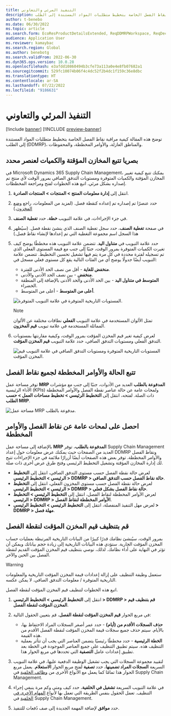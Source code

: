 ```yaml
---
title: التنفيذ المرئي والتعاوني
description: توضح هذه المقالة كيفية مراقبة نقاط الفصل الخاصة بتخطيط متطلبات المواد المستندة إلى الطلب (DDMRP)، والمناطق العازلة، والأوامر المخططة، والمحفوظات.
author: t-benebo
ms.date: 06/30/2022
ms.topic: article
ms.search.form: EcoResProductDetailsExtended, ReqDDMRPWorkspace, ReqDecouplingPointsStatusByNetFlow, ReqDecouplingPointStatusByOnHand, ReqPlannedOrderForm, ReqItemDecoupledLeadTime
audience: Application User
ms.reviewer: kamaybac
ms.search.region: Global
ms.author: benebotg
ms.search.validFrom: 2022-06-30
ms.dyn365.ops.version: 10.0.28
ms.openlocfilehash: e3afdd10860494b3cfe73a113a0e4e8fb07682a1
ms.sourcegitcommit: 529fc10074b06f4c4dc52f2b4dc1f159c36e8dbc
ms.translationtype: HT
ms.contentlocale: ar-SA
ms.lasthandoff: 07/22/2022
ms.locfileid: "9186631"
---
```

# <a name="visual-and-collaborative-execution"></a>التنفيذ المرئي والتعاوني

[!include [banner](../../includes/banner.md)]
[!INCLUDE [preview-banner](../../includes/preview-banner.md)]

توضح هذه المقالة كيفية مراقبة نقاط الفصل الخاصة بتخطيط متطلبات المواد المستندة إلى الطلب (DDMRP)، والمناطق العازلة، والأوامر المخططة، والمحفوظات.

## <a name="visually-track-buffers-and-quantities-for-a-selected-item"></a>بصريا تتبع المخازن المؤقتة والكميات لعنصر محدد

في Microsoft Dynamics 365 Supply Chain Management، يمكنك تتبع كيفية تغيير المخازن المؤقتة والكميات المتوفرة ومستويات التدفق الصافي بمرور الوقت لأي منتج تم إصداره بشكل مرئي. اتبع هذه الخطوات لفتح ومراجعة المخططات.

1. انتقل إلى **إدارة معلومات المنتج‬ \> المنتجات \> المنتجات الصادرة**.
1. حدد عنصرًا تم إصداره تم إعداده كنقطة فصل. (لمزيد من المعلومات، راجع [وضع المخزون](ddmrp-inventory-positioning.md).)
1. في جزء الإجراءات، في علامة التبويب **خطة**، حدد **تغطية الصنف**.
1. في صفحة **تغطية الصنف**، حدد سجل تغطية الصنف الذي ينشئ نقطة فصل. (سيُظهر هذا السجل اسم مجموعة التغطية التي تم إعدادها لإنشاء نقاط فصل.)
1. حدد علامة التبويب في **متناول اليد**. تتضمن علامة التبويب هذه مخططًا يوضح كيف تغيرت الكميات المتوفرة بمرور الوقت، جنبًا إلى جنب مع قيمة المستوى الفعلي الذي تم تسجيله لفترة محددة في كل مرة يتم فيها تشغيل تحسين التخطيط. تتضمن علامة التبويب أيضًا جدولًا يوضح أي من الفئات التالية يقع كل مستوى فعلي مسجل في:

    - **منخفض للغاية** - أقل من نصف الحد الأدنى للفترة.
    - **منخفض** - بين نصف الحد الأدنى والأدنى.
    - **المتوسط في متناول اليد** - بين الحد الأدنى والحد الأدنى بالإضافة إلى المنطقة الخضراء.
    - **أعلى من المتوسط** - أعلى من المتوسط.

    ![المستويات التاريخية المتوفرة في علامة التبويب المتوفرة.](media/ddmrp-on-hand-graph.png "المستويات التاريخية المتوفرة في علامة التبويب المتوفرة")

    > [!NOTE]
    > تمثل الألوان المستخدمة في علامة التبويب **الفعلي** نطاقات مختلفة عن الألوان المماثلة المستخدمة في علامة تبويب **قيم المخزون**.

1. لعرض كيفية تغير قيم المخزن المؤقت بمرور الوقت، وكيفية مقارنتها بمستويات التدفق الفعلي ومستويات التدفق الصافي، حدد علامة التبويب **قيم المخزن المؤقت**.

    ![المستويات التاريخية المتوفرة ومستويات التدفق الصافي في علامة التبويب قيم المخزن المؤقت.](media/ddmrp-buffer-values-graph.png "المستويات التاريخية المتوفرة ومستويات التدفق الصافي في علامة التبويب قيم المخزن المؤقت")

## <a name="track-the-status-and-planned-orders-for-all-decoupling-points"></a>تتبع الحالة والأوامر المخططة لجميع نقاط الفصل

توفر مساحة عمل **MRP المدفوعة بالطلب** العديد من الأدوات، جنبًا إلى جنب مع مؤشرات الأداء الرئيسية (KPIs) ولمحات عامة عن حالة عناصر نقطة الفصل والأوامر المخططة ذات الصلة. لفتحه، انتقل إلى **التخطيط الرئيسي \> تخطيط مساحات العمل \> حسب الطلب MRP**.

![مساحة عمل MRP مدفوعة بالطلب.](media/ddmrp-workspace.png "مساحة عمل MRP مدفوعة بالطلب")

## <a name="get-overviews-of-decoupling-points-and-planned-orders"></a>احصل على لمحات عامة عن نقاط الفصل والأوامر المخططة

بالإضافة إلى مساحة عمل **MRP المدفوعة بالطلب**، توفر Supply Chain Management العديد من الصفحات حيث يمكنك عرض معلومات حول إعداد DDMRP ونقاط الفصل والأوامر المخططة. توفر بعض هذه الصفحات أيضًا أزرارًا ملائمة في جزء الإجراءات تتيح لك إدارة المخازن المؤقتة وتشغيل التخطيط الرئيسي وفتح طرق عرض أخرى ذات صلة.

- لعرض حالة نقطة الفصل حسب مستوى التدفق الصافي، انتقل إلى **التخطيط الرئيسي \> التخطيط الرئيسي \> DDMRP \> حالة نقاط الفصل حسب التدفق الصافي**.
- لعرض حالة نقطة الفصل حسب مستوى المخزون الفعلي، انتقل إلى **التخطيط الرئيسي \> التخطيط الرئيسي \> DDMRP \> حالة نقاط الفصل بشكل فعلي**.
- لعرض الأوامر المخططة لنقاط الفصل، انتقل إلى **التخطيط الرئيسي \> التخطيط الرئيسي \> DDMRP \> الأوامر المخططة لنقاط الفصل**.
- لعرض مهل التنفيذ المنفصلة، انتقل إلى **التخطيط الرئيسي \> التخطيط الرئيسي \> DDMRP \> مهلة فصل**.

## <a name="clean-up-decoupling-point-buffer-values"></a>قم بتنظيف قيم المخزن المؤقت لنقطة الفصل

بمرور الوقت، سيُنشئ نظامك قدرًا كبيرًا من البيانات التاريخية المرتبطة بعمليات حساب المخزن المؤقت الجارية. ستؤدي هذه البيانات التاريخية إلى زيادة حجم بياناتك ويمكن أن تؤثر في النهاية على أداء نظامك. لذلك، نوصي بتنظيف قيم المخزن المؤقت القديم لنقطة الفصل بين الحين والآخر.

> [!WARNING]
> ستعمل وظيفة التنظيف على إزالة إعدادات قيمة المخزن المؤقت التاريخية والمعلومات التاريخية المتوفرة / معلومات التدفق الصافي. لا يمكن عكسه.

اتبع هذه الخطوات لتنظيف قيم المخزن المؤقت لنقطة الفصل.

1. انتقل إلى **التخطيط الرئيسي \> التخطيط الرئيسي \> DDMRP \> قم بتنظيف قيم المخزن المؤقت لنقطة الفصل**.
1. في مربع الحوار **قيم المخزن المؤقت لنقطة الفصل**، قم بتعيين الحقول التالية:

    - **حذف السجلات الأقدم من (أيام)** - حدد عمر أصغر السجلات المراد الاحتفاظ بها، بالأيام. سيتم حذف جميع سجلات قيمة المخزن المؤقت لنقطة الفصل الأقدم من هذه القيمة.
    - **الخطة الرئيسية** - حدد مخططًا رئيسيًا يتضمن العناصر التي يجب أن تتأثر بعملية التنظيف هذه. سيتم تطبيق التنظيف على جميع العناصر الموجودة في الخطة بعد تطبيق إعدادات عامل **التصفية** التي تحددها في مربع الحوار هذا.

1. لتقييد مجموعة السجلات التي يجب تشغيل الوظيفة الدفعية عليها، في علامة التبويب السريعة **السجلات المراد تضمينها**، حدد **تصفية** لفتح مربع الحوار **الاستعلام**. يعمل مربع الحوار هذا تمامًا كما يعمل مع الأنواع الأخرى من [وظائف الخلفية](../../../fin-ops-core/dev-itpro/sysadmin/batch-processing-overview.md) في Supply Chain Management.
1. في علامة التبويب السريعة **تشغيل في الخلفية**، حدد كيف ومتى وكم مرة ينبغي إجراء التنظيف. تعمل الحقول بنفس الطريقة التي تعمل بها لأنواع [المهام الأخرى في الخلفية](../../../fin-ops-core/dev-itpro/sysadmin/batch-processing-overview.md) في Supply Chain Management.
1. حدد **موافق** لإضافة المهمة الجديدة إلى صف دُفعات للتنفيذ.
